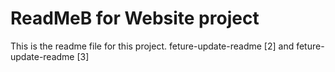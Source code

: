 # ReadMeB for Website project

This is the readme file for this project.
feture-update-readme [2]
and
feture-update-readme [3]
 